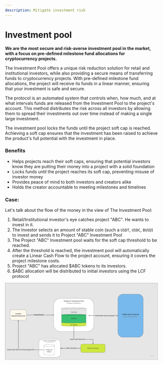 ```yaml
---
description: Mitigate investment risk
---
```


# Investment pool

**We are the most secure and risk-averse investment pool in the market, with a focus on pre-defined milestone fund allocations for cryptocurrency projects.**

The Investment Pool offers a unique risk reduction solution for retail and institutional investors, while also providing a secure means of transferring funds to cryptocurrency projects. With pre-defined milestone fund allocations, the project will receive its funds in a linear manner, ensuring that your investment is safe and secure.

The protocol is an automated system that controls when, how much, and at what intervals funds are released from the Investment Pool to the project's account. This method distributes the risk across all investors by allowing them to spread their investments out over time instead of making a single large investment.

The investment pool locks the funds until the project soft cap is reached. Achieving a soft cap ensures that the investment has been raised to achieve the product's full potential with the investment in place.&#x20;

### Benefits

* Helps projects reach their soft caps, ensuring that potential investors know they are putting their money into a project with a solid foundation
* Locks funds until the project reaches its soft cap, preventing misuse of investor money
* Provides peace of mind to both investors and creators alike
* Holds the creator accountable to meeting milestones and timelines

### Case:

Let's talk about the flow of the money in the view of The Investment Pool:

1. Retail/Institutional investor's eye catches project "ABC". He wants to invest in it.
2. The Investor selects an amount of stable coin (such a `USDT`, `USDC`, `BUSD`) to invest and sends it to Project "ABC" Investment Pool
3. The Project "ABC" Investment pool waits for the soft cap threshold to be reached.
4. After the threshold is reached, the investment pool will automatically create a Linear Cash Flow to the project account, ensuring it covers the project milestone costs.
5. Project "ABC" has allocated $ABC tokens to its investors.&#x20;
6. $ABC allocation will be distributed to initial investors using the LCF protocol

![](<../../.gitbook/assets/image (8).png>)

